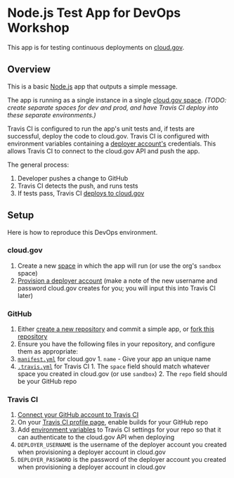 # Node.js Test App for DevOps Workshop

This app is for testing continuous deployments on [cloud.gov](https://cloud.gov).

## Overview

This is a basic [Node.js](https://nodejs.org) app that outputs a simple message.

The app is running as a single instance in a single [cloud.gov space](https://cloud.gov/docs/getting-started/concepts/#spaces). *(TODO: create separate spaces for dev and prod, and have Travis CI deploy into these separate environments.)*

Travis CI is configured to run the app's unit tests and, if tests are successful, deploy the code to cloud.gov. Travis CI is configured with environment variables containing a [deployer account's](https://cloud.gov/docs/apps/continuous-deployment/#provisioning-deployment-credentials) credentials. This allows Travis CI to connect to the cloud.gov API and push the app.

The general process:

1. Developer pushes a change to GitHub
2. Travis CI detects the push, and runs tests
3. If tests pass, Travis CI [deploys to cloud.gov](https://cloud.gov/docs/apps/continuous-deployment/)

## Setup

Here is how to reproduce this DevOps environment.

### cloud.gov

1. Create a new [space](https://cloud.gov/docs/getting-started/concepts/#spaces) in which the app will run (or use the org's `sandbox` space)
2. [Provision a deployer account](https://cloud.gov/docs/apps/continuous-deployment/#provisioning-deployment-credentials) (make a note of the new username and password cloud.gov creates for you; you will input this into Travis CI later)

### GitHub

1. Either [create a new repository](https://help.github.com/articles/create-a-repo/) and commit a simple app, or [fork this repository](https://help.github.com/articles/fork-a-repo/)
2. Ensure you have the following files in your repository, and configure them as appropriate:
  1. [`manifest.yml`](https://github.com/jfredrickson5/DevOps-test-node/blob/master/manifest.yml) for cloud.gov
    1. `name` - Give your app an unique name
  2. [`.travis.yml`](https://github.com/jfredrickson5/DevOps-test-node/blob/master/.travis.yml) for Travis CI
    1. The `space` field should match whatever space you created in cloud.gov (or use `sandbox`)
    2. The `repo` field should be your GitHub repo

### Travis CI

1. [Connect your GitHub account to Travis CI](https://docs.travis-ci.com/user/for-beginners)
2. On your [Travis CI profile page](https://travis-ci.org/profile), enable builds for your GitHub repo
3. Add [environment variables](https://docs.travis-ci.com/user/environment-variables/#Defining-Variables-in-Repository-Settings) to Travis CI settings for your repo so that it can authenticate to the cloud.gov API when deploying
  1. `DEPLOYER_USERNAME` is the username of the deployer account you created when provisioning a deployer account in cloud.gov
  2. `DEPLOYER_PASSWORD` is the password of the deployer account you created when provisioning a deployer account in cloud.gov
